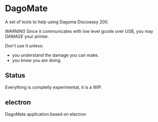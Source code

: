 # DagoMate

A set of tools to help using Dagoma Discoeasy 200.

*WARNING* Since it communicates with low level gcode over USB, you may *DAMAGE* your printer.

Don't use it unless:
- you understand the damage you can make.
- you know you are doing.

## Status

Everything is completly experimental, it is a WIP.

## electron
DagoMate application based on electron
